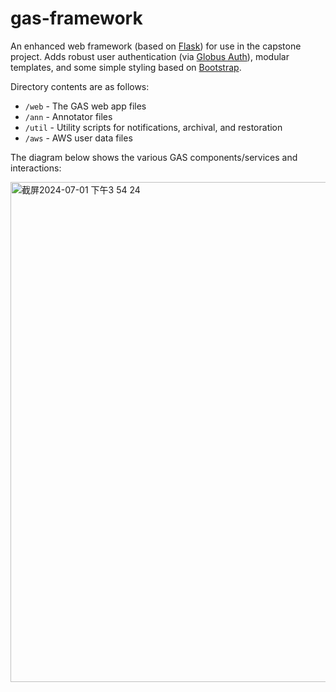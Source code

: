 # gas-framework
An enhanced web framework (based on [Flask](http://flask.pocoo.org/)) for use in the capstone project. Adds robust user authentication (via [Globus Auth](https://docs.globus.org/api/auth)), modular templates, and some simple styling based on [Bootstrap](http://getbootstrap.com/).

Directory contents are as follows:
* `/web` - The GAS web app files
* `/ann` - Annotator files
* `/util` - Utility scripts for notifications, archival, and restoration
* `/aws` - AWS user data files

The diagram below shows the various GAS components/services and interactions:


<img width="800" alt="截屏2024-07-01 下午3 54 24" src="https://github.com/tianna0/Genomics-Annotation-Cloud-based-Service/assets/144874312/772239d2-8c53-447f-8ed1-8e564ddea8c2">
